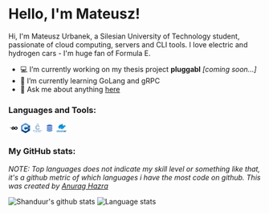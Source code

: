 # Hello, I'm Mateusz!

Hi, I'm Mateusz Urbanek, a Silesian University of Technology student, passionate of cloud computing, servers and CLI tools. I love electric and hydrogen cars - I'm huge fan of Formula E.

- 💻 I’m currently working on my thesis project **pluggabl** *\[coming soon...\]*
- 🌱 I’m currently learning GoLang and gRPC
- 💬 Ask me about anything [here](https://github.com/Shanduur/shanduur/issues)

### Languages and Tools: 

<code><img height="20" src="https://raw.githubusercontent.com/github/explore/80688e429a7d4ef2fca1e82350fe8e3517d3494d/topics/go/go.png"></code>
<code><img height="20" src="https://raw.githubusercontent.com/github/explore/80688e429a7d4ef2fca1e82350fe8e3517d3494d/topics/cpp/cpp.png"></code>
<code><img height="20" src="https://raw.githubusercontent.com/github/explore/5c058a388828bb5fde0bcafd4bc867b5bb3f26f3/topics/c/c.png"></code>
<code><img height="20" src="https://raw.githubusercontent.com/github/explore/80688e429a7d4ef2fca1e82350fe8e3517d3494d/topics/sql/sql.png"></code>
<code><img height="20" src="https://raw.githubusercontent.com/github/explore/80688e429a7d4ef2fca1e82350fe8e3517d3494d/topics/docker/docker.png"></code>    

### My GitHub stats:

*NOTE: Top languages does not indicate my skill level or something like that, it's a github metric of which languages i have the most code on github. This was created by [Anurag Hazra](https://github.com/anuraghazra)*

![Shanduur's github stats](https://github-readme-stats.vercel.app/api?username=shanduur&show_icons=true&count_private=true)
![Language stats](https://github-readme-stats.vercel.app/api/top-langs/?username=shanduur&layout=compact&exclude_repo=shanduur.github.io)
